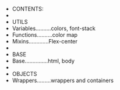 -   CONTENTS:
-
-   UTILS
-   Variables..........colors, font-stack
-   Functions..........color map
-   Mixins.............Flex-center
-
-   BASE
-   Base...............html, body
-
-   OBJECTS
-   Wrappers.........wrappers and containers
